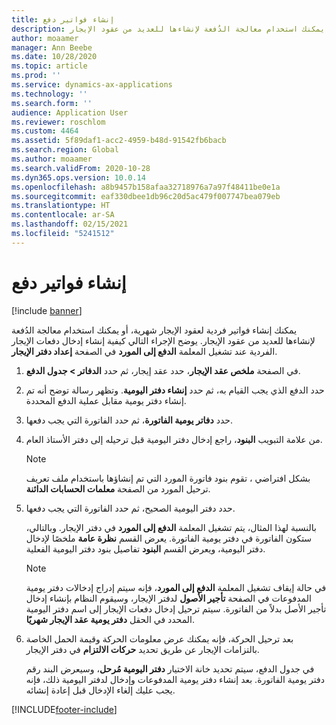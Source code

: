 ```yaml
---
title: إنشاء فواتير دفع
description: يشرح هذا الموضوع كيفية إنشاء فواتير عقود الإيجار الشهرية‬. يمكنك إنشاء فواتير فردية لعقود الإيجار، أو يمكنك استخدام معالجة الدُفعة لإنشاءها للعديد من عقود الإيجار.
author: moaamer
manager: Ann Beebe
ms.date: 10/28/2020
ms.topic: article
ms.prod: ''
ms.service: dynamics-ax-applications
ms.technology: ''
ms.search.form: ''
audience: Application User
ms.reviewer: roschlom
ms.custom: 4464
ms.assetid: 5f89daf1-acc2-4959-b48d-91542fb6bacb
ms.search.region: Global
ms.author: moaamer
ms.search.validFrom: 2020-10-28
ms.dyn365.ops.version: 10.0.14
ms.openlocfilehash: a8b9457b158afaa32718976a7a97f48411be0e1a
ms.sourcegitcommit: eaf330dbee1db96c20d5ac479f007747bea079eb
ms.translationtype: HT
ms.contentlocale: ar-SA
ms.lasthandoff: 02/15/2021
ms.locfileid: "5241512"
---
```

# <a name="create-payment-invoices"></a>إنشاء فواتير دفع

[!include [banner](../includes/banner.md)]

يمكنك إنشاء فواتير فردية لعقود الإيجار شهرية، أو يمكنك استخدام معالجة الدُفعة لإنشاءها للعديد من عقود الإيجار. يوضح الإجراء التالي كيفية إنشاء إدخال دفعات الإيجار الفردية عند تشغيل المعلمة **الدفع إلى المورد** في الصفحة **إعداد دفتر الإيجار**.

1. في الصفحة **ملخص عقد الإيجار**، حدد عقد إيجار، ثم حدد **الدفاتر \> جدول الدفع**.
2. حدد الدفع الذي يجب القيام به، ثم حدد **إنشاء دفتر اليومية**. وتظهر رسالة توضح أنه تم إنشاء دفتر يومية مقابل عملية الدفع المحددة.
3. حدد **دفاتر يومية الفاتورة**، ثم حدد الفاتورة التي يجب دفعها.
4. من علامة التبويب **البنود**، راجع إدخال دفتر اليومية قبل ترحيله إلى دفتر الأستاذ العام.

    > [!NOTE]
    > بشكل افتراضي ، تقوم بنود فاتورة المورد التي تم إنشاؤها باستخدام ملف تعريف ترحيل المورد من الصفحة **معلمات الحسابات الدائنة**.

5. حدد دفتر اليومية الصحيح، ثم حدد الفاتورة التي يجب دفعها.

    بالنسبة لهذا المثال، يتم تشغيل المعلمة **الدفع إلى المورد** في دفتر الإيجار. وبالتالي، ستكون الفاتورة في دفتر يومية الفاتورة. يعرض القسم **نظرة عامة** ملخصًا لإدخال دفتر اليومية، ويعرض القسم **البنود** تفاصيل بنود دفتر اليومية الفعلية.

    > [!NOTE]
    > في حالة إيقاف تشغيل المعلمة **الدفع إلى المورد**، فإنه سيتم إدراج إدخالات دفتر يومية المدفوعات في الصفحة **تأجير الأصول** لدفتر الإيجار، وسيقوم النظام بإنشاء إدخال تأجير الأصل بدلاً من الفاتورة. سيتم ترحيل إدخال دفعات الإيجار إلى اسم دفتر اليومية المحدد في الحقل **دفتر يومية عقد الإيجار شهريًا**.

6. بعد ترحيل الحركة، فإنه يمكنك عرض معلومات الحركة وقيمة الحمل الخاصة بالتزامات الإيجار عن طريق تحديد **حركات الالتزام** في دفتر الإيجار.

    في جدول الدفع، سيتم تحديد خانة الاختيار **دفتر اليومية مُرحل**، وسيعرض البند رقم دفتر يومية الفاتورة. بعد إنشاء دفتر يومية المدفوعات وإدخال لدفتر اليومية ذلك، فإنه يجب عليك إلغاء الإدخال قبل إعادة إنشائه.


[!INCLUDE[footer-include](../../includes/footer-banner.md)]